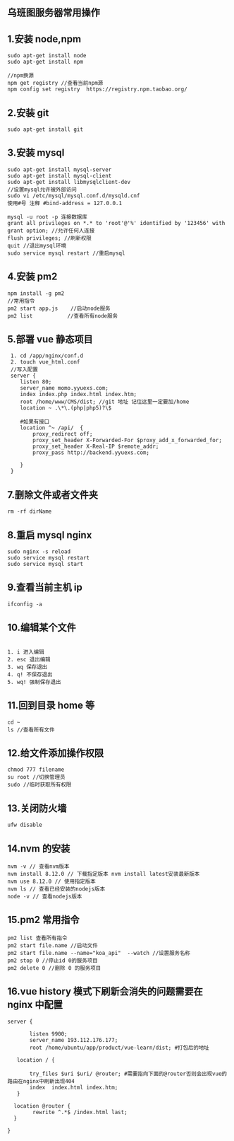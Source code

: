 ## 乌班图服务器常用操作

## 1.安装 node,npm

```
sudo apt-get install node
sudo apt-get install npm

//npm换源
npm get registry //查看当前npm源
npm config set registry  https://registry.npm.taobao.org/

```

## 2.安装 git

```
sudo apt-get install git
```

## 3.安装 mysql

```
sudo apt-get install mysql-server
sudo apt-get install mysql-client
sudo apt-get install libmysqlclient-dev
//设置mysql允许被外部访问
sudo vi /etc/mysql/mysql.conf.d/mysqld.cnf
使用#号 注释 #bind-address = 127.0.0.1

mysql -u root -p 连接数据库
grant all privileges on *.* to 'root'@'%' identified by '123456' with grant option; //允许任何人连接
flush privileges; //刷新权限
quit //退出mysql环境
sudo service mysql restart //重启mysql
```

## 4.安装 pm2

```
npm install -g pm2
//常用指令
pm2 start app.js    //启动node服务
pm2 list           //查看所有node服务

```

## 5.部署 vue 静态项目

```
 1. cd /app/nginx/conf.d
 2. touch vue_html.conf
 //写入配置
 server {
    listen 80;
    server_name momo.yyuexs.com;
    index index.php index.html index.htm;
    root /home/www/CMS/dist; //git 地址 记住这里一定要加/home
    location ~ .\*\.(php|php5)?\$

    #如果有接口
    location ^~ /api/  {
        proxy_redirect off;
        proxy_set_header X-Forwarded-For $proxy_add_x_forwarded_for;
        proxy_set_header X-Real-IP $remote_addr;
        proxy_pass http://backend.yyuexs.com;

    }
 }
```



## 7.删除文件或者文件夹

```
rm -rf dirName
```

## 8.重启 mysql nginx

```
sudo nginx -s reload
sudo service mysql restart
sudo service mysql start
```

## 9.查看当前主机 ip

```
ifconfig -a
```

## 10.编辑某个文件

```

1. i 进入编辑
2. esc 退出编辑
3. wq 保存退出
4. q! 不保存退出
5. wq! 强制保存退出
```

## 11.回到目录 home 等

```
cd ~
ls //查看所有文件
```

## 12.给文件添加操作权限

```
chmod 777 filename
su root //切换管理员
sudo //临时获取所有权限
```

## 13.关闭防火墙

```
ufw disable
```

## 14.nvm 的安装

```
nvm -v // 查看nvm版本
nvm install 8.12.0 // 下载指定版本 nvm install latest安装最新版本
nvm use 8.12.0 // 使用指定版本
nvm ls // 查看已经安装的nodejs版本
node -v // 查看nodejs版本
```

## 15.pm2 常用指令

```
pm2 list 查看所有指令
pm2 start file.name //启动文件
pm2 start file.name --name="koa_api"  --watch //设置服务名称
pm2 stop 0 //停止id 0的服务项目
pm2 delete 0 //删除 0 的服务项目
```

## 16.vue history 模式下刷新会消失的问题需要在 nginx 中配置

```
server {

       listen 9900;
       server_name 193.112.176.177;
       root /home/ubuntu/app/product/vue-learn/dist; #打包后的地址

   location / {

       try_files $uri $uri/ @router; #需要指向下面的@router否则会出现vue的路由在nginx中刷新出现404
       index  index.html index.htm;
   }

  location @router {
        rewrite ^.*$ /index.html last;
  }

}

```
